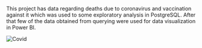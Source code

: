 This project has data regarding deaths due to coronavirus and vaccination against it which was used to some exploratory analysis in PostgreSQL. After that few of the data obtained from querying were used for data visualization in Power BI.

![Covid](https://user-images.githubusercontent.com/113800493/191606218-a75f58ac-2dfb-4ac8-8ed5-210a082fd198.png)

